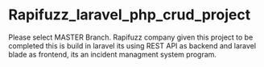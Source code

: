 # Rapifuzz_laravel_php_crud_project
Please select MASTER Branch. Rapifuzz company given this project to be completed this is build in laravel its using REST API as backend and laravel blade as frontend, its an incident managment system program. 
